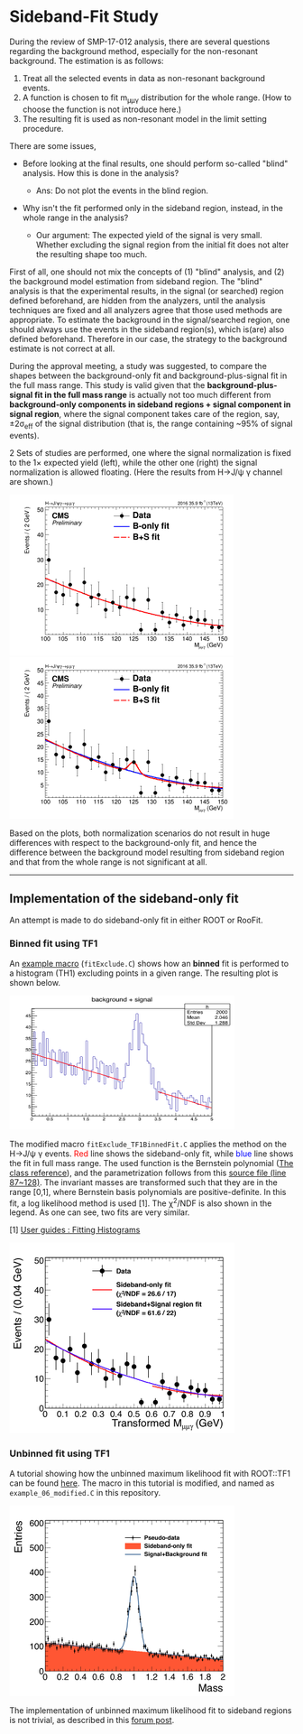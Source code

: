 # Sideband-Fit Study #

During the review of SMP-17-012 analysis, there are several questions regarding the background method, especially for the non-resonant background.
The estimation is as follows: 

1. Treat all the selected events in data as non-resonant background events.
2. A function is chosen to fit m<sub>&mu;&mu;&gamma;</sub> distribution for the whole range. (How to choose the function is not introduce here.)
3. The resulting fit is used as non-resonant model in the limit setting procedure.

There are some issues,  

   * Before looking at the final results, one should perform so-called "blind" analysis. How this is done in the analysis?  
    
      * Ans: Do not plot the events in the blind region.

   * Why isn't the fit performed only in the sideband region, instead, in the whole range in the analysis?  

      * Our argument: The expected yield of the signal is very small. Whether excluding the signal region from the initial fit does not alter the resulting shape too much.

First of all, one should not mix the concepts of (1) "blind" analysis, and (2) the background model estimation from sideband region. The "blind" analysis is that the experimental results, in the signal (or searched) region defined beforehand, are hidden from the analyzers, until the analysis techniques are fixed and all analyzers agree that those used methods are appropriate. To estimate the background in the signal/searched region, one should always use the events in the sideband region(s), which is(are) also defined beforehand. Therefore in our case, the strategy to the background estimate is not correct at all.  

During the approval meeting, a study was suggested, to compare the shapes between the background-only fit and background-plus-signal fit in the full mass range. This study is valid given that the **background-plus-signal fit in the full mass range** is actually not too much different from **background-only components in sideband regions + signal component in signal region**, where the signal component takes care of the region, say, &plusmn;2&sigma;<sub>eff</sub> of the signal distribution (that is, the range containing ~95% of signal events).

2 Sets of studies are performed, one where the signal normalization is fixed to the 1&times; expected yield (left), while the other one (right) the signal normalization is allowed floating. (Here the results from H&rarr;J/&psi; &gamma; channel are shown.)

<img src="Fig/FixSignal/BkgSigFit_HJpsiG_Inclusive_Bernstein2.png" alt="drawing" width="398" height="286"/><img src="Fig/NotFixSignal/BkgSigFit_HJpsiG_Inclusive_Bernstein2.png" alt="drawing" width="398" height="286"/> 

Based on the plots, both normalization scenarios do not result in huge differences with respect to the background-only fit, and hence the difference between the background model resulting from sideband region and that from the whole range is not significant at all.

------

## Implementation of the sideband-only fit ##

An attempt is made to do sideband-only fit in either ROOT or RooFit. 

### Binned fit using TF1 ###
An [example macro](https://root.cern.ch/root/html/tutorials/fit/fitExclude.C.html) (`fitExclude.C`) shows how an **binned** fit is performed to a histogram (TH1) excluding points in a given range.
The resulting plot is shown below.

<img src="Fig/fitExclude_ROOTtutorial.png" alt="drawing" width="399" height="238"/>

The modified macro `fitExclude_TF1BinnedFit.C` applies the method on the H&rarr;J/&psi; &gamma; events. <span style="color:red"> Red </span> line shows the sideband-only fit, while <span style="color:blue"> blue </span> line shows the fit in full mass range.
The used function is the Bernstein polynomial ([The class reference](https://root.cern.ch/doc/v608/classRooBernstein.html)), and the parametrization follows from this [source file (line 87~128)](https://root.cern.ch/doc/v608/RooBernstein_8cxx_source.html). The invariant masses are transformed such that they are in the range [0,1], where Bernstein basis polynomials are positive-definite. In this fit, a log likelihood method is used [1]. The &chi;<sup>2</sup>/NDF is also shown in the legend. As one can see, two fits are very similar.

[1]  [User guides : Fitting Histograms](https://root.cern.ch/root/htmldoc/guides/users-guide/FittingHistograms.html)

<img src="Fig/fitExclude_TF1BinnedFit.png" alt="drawing" width="399" height="338"/>


### Unbinned fit using TF1 ###
A tutorial showing how the unbinned maximum likelihood fit with ROOT::TF1 can be found [here](http://hep1.phys.ntu.edu.tw/~kfjack/lecture/hepstat/in3/inter-3.pdf). The macro in this tutorial is modified, and named as `example_06_modified.C` in this repository.


<img src="Fig/example_06.png" alt="drawing" width="399" height="338"/>


The implementation of unbinned maximum likelihood fit to sideband regions is not trivial, as described in this [forum post](https://sft.its.cern.ch/jira/browse/ROOT-8440).


